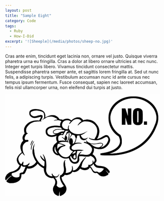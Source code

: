 ```yaml
---
layout: post
title: "Sample Eight"
category: Code
tags:
  - Ruby
  - How-I-Did
excerpt: '![Sheeple](/media/photos/sheep-no.jpg)'
---
```


Cras ante enim, tincidunt eget lacinia non, ornare vel justo. Quisque viverra pharetra urna eu fringilla. Cras a dolor at libero ornare ultricies at nec nunc. Integer eget turpis libero. Vivamus tincidunt consectetur mattis. Suspendisse pharetra semper ante, et sagittis lorem fringilla at. Sed ut nunc felis, a adipiscing turpis. Vestibulum accumsan nunc id ante cursus nec tempus ipsum fermentum. Fusce consequat, sapien nec laoreet accumsan, felis nisl ullamcorper urna, non eleifend dui turpis at justo.

![Sheeple](/media/photos/sheep-no.jpg)